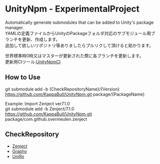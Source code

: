 # UnityNpm - ExperimentalProject
 Automatically generate submodules that can be added to Unity's package manager.  
YAMLの定義ファイルからUnityのPackageフォルダ対応のサブモジュール用ブランチを更新、作成します。  
追加して欲しいリポジトリ等ありましたらプルリクして頂けると助かります。  
  
世界標準時0時又はマスターが更新された際に各ブランチを更新します。  
更新用CIツール:[UnityNpmCI](https://github.com/KappaBull/UnityNpmCI)

## How to Use
git submodule add -b {CheckRepositoryName}/{Version} https://github.com/KappaBull/UnityNpm.git package/{PackageName}  
  
Example: Import Zenject ver7.1.0  
git submodule add -b Zenject/7.1.0 https://github.com/KappaBull/UnityNpm.git package/com.github.svermeulen.zenject  

## CheckRepository
- [Zenject](https://github.com/svermeulen/Zenject)
- [Graphy](https://github.com/Tayx94/graphy)
- [UniRx](https://github.com/neuecc/UniRx.git)

